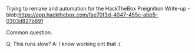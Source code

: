 Trying to remake and automation for the HackTheBox 
Preignition Write-up - blob:https://app.hackthebox.com/fae70f3d-4047-455c-abb5-0303d827b891


Common question.

Q; This runs slow?
A: I know working ont that :(

